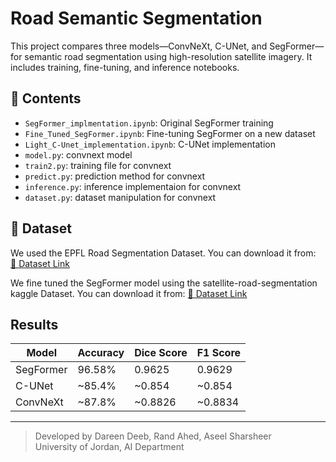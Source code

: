 # Road Semantic Segmentation

This project compares three models—ConvNeXt, C-UNet, and SegFormer—for semantic road segmentation using high-resolution satellite imagery. It includes training, fine-tuning, and inference notebooks.

## 📁 Contents

- `SegFormer_implmentation.ipynb`: Original SegFormer training
- `Fine_Tuned_SegFormer.ipynb`: Fine-tuning SegFormer on a new dataset
- `Light_C-Unet_implementation.ipynb`: C-UNet implementation
- `model.py`: convnext model
- `train2.py`: training file for convnext
- `predict.py`: prediction method for convnext
- `inference.py`: inference implementaion for convnext
- `dataset.py`: dataset manipulation for convnext 


## 📂 Dataset

We used the EPFL Road Segmentation Dataset. You can download it from:  
[📎 Dataset Link]([https://drive.google.com/YOUR_LINK_HERE](https://www.kaggle.com/datasets/timothlaborie/roadsegmentation-boston-losangeles?select=images))

We fine tuned the SegFormer model using the satellite-road-segmentation kaggle Dataset. You can download it from:
[📎 Dataset Link]([https://drive.google.com/YOUR_LINK_HERE](https://www.kaggle.com/datasets/timothlaborie/roadsegmentation-boston-losangeles?select=images))

## Results

| Model     | Accuracy | Dice Score | F1 Score |
| --------- | -------- | ---------- | -------- |
| SegFormer | 96.58%   | 0.9625     | 0.9629   |
| C-UNet    | \~85.4%  | \~0.854    | \~0.854  |
| ConvNeXt  | \~87.8%  | \~0.8826   | \~0.8834 |


---

> Developed by Dareen Deeb, Rand Ahed, Aseel Sharsheer  
> University of Jordan, AI Department
